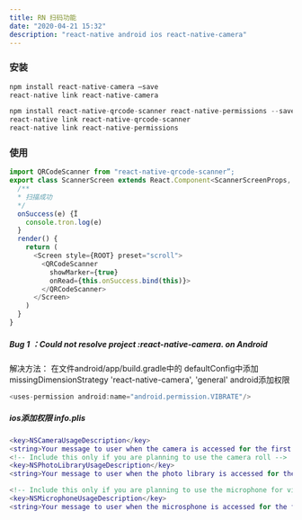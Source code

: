 ```yaml
---
title: RN 扫码功能
date: "2020-04-21 15:32"
description: "react-native android ios react-native-camera"
---
```


### 安装
```javascript
npm install react-native-camera —save
react-native link react-native-camera

npm install react-native-qrcode-scanner react-native-permissions --save
react-native link react-native-qrcode-scanner
react-native link react-native-permissions
```
### 使用
```javascript
import QRCodeScanner from "react-native-qrcode-scanner”;
export class ScannerScreen extends React.Component<ScannerScreenProps, {}> {
  /**
  * 扫描成功
  */
  onSuccess(e) {Ï
    console.tron.log(e)
  }
  render() {
    return (
      <Screen style={ROOT} preset="scroll">
        <QRCodeScanner
          showMarker={true}
          onRead={this.onSuccess.bind(this)}>
        </QRCodeScanner>
      </Screen>
    )
  }
}
```



##### Bug 1 ：Could not resolve project :react-native-camera. on Android
解决方法：
    在文件android/app/build.gradle中的 defaultConfig中添加
 missingDimensionStrategy 'react-native-camera', 'general'
android添加权限
```java
<uses-permission android:name="android.permission.VIBRATE"/>
```
##### ios添加权限 info.plis
```m
<key>NSCameraUsageDescription</key>
<string>Your message to user when the camera is accessed for the first time</string>
<!-- Include this only if you are planning to use the camera roll -->
<key>NSPhotoLibraryUsageDescription</key>
<string>Your message to user when the photo library is accessed for the first time</string>

<!-- Include this only if you are planning to use the microphone for video recording -->
<key>NSMicrophoneUsageDescription</key>
<string>Your message to user when the microsphone is accessed for the first time</string>
```
